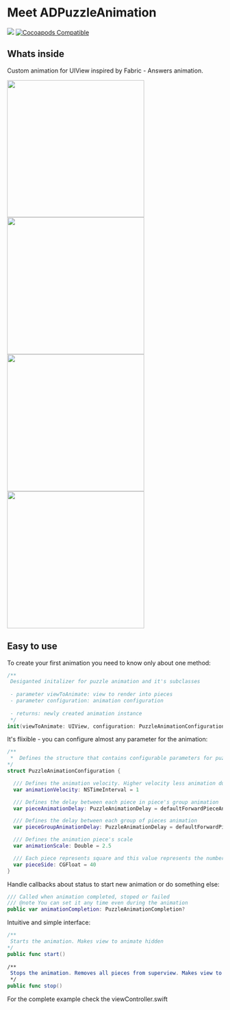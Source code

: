 # Meet ADPuzzleAnimation

![](https://travis-ci.org/Antondomashnev/ADPuzzleAnimation.svg?branch=master)
[![Cocoapods Compatible](https://img.shields.io/cocoapods/v/PuzzleAnimation.svg)](https://img.shields.io/cocoapods/v/PuzzleAnimation.svg)

## Whats inside
Custom animation for UIView inspired by Fabric - Answers animation.

<img src="http://i.giphy.com/u1rehLIHD822I.gif" width="320" /> <img src="http://i.giphy.com/5cdjNOUroagwM.gif" width="320" /> <img src="http://i.giphy.com/10h7RbGYReryNO.gif" width="320" /> <img src="http://i.giphy.com/iXlkj9HtB6FHO.gif" width="320" />

## Easy to use

To create your first animation you need to know only about one method:

```swift
/**
 Desiganted initalizer for puzzle animation and it's subclasses
 
 - parameter viewToAnimate: view to render into pieces
 - parameter configuration: animation configuration
 
 - returns: newly created animation instance
 */
init(viewToAnimate: UIView, configuration: PuzzleAnimationConfiguration = PuzzleAnimationConfiguration())
```
   
It's flixible - you can configure almost any parameter for the animation:
    
```swift
/**
 *  Defines the structure that contains configurable parameters for puzzle animation
*/
struct PuzzleAnimationConfiguration {

  /// Defines the animation velocity. Higher velocity less animation duration
  var animationVelocity: NSTimeInterval = 1

  /// Defines the delay between each piece in piece's group animation
  var pieceAnimationDelay: PuzzleAnimationDelay = defaultForwardPieceAnimationDelay

  /// Defines the delay between each group of pieces animation
  var pieceGroupAnimationDelay: PuzzleAnimationDelay = defaultForwardPieceGroupAnimationDelay

  /// Defines the animation piece's scale
  var animationScale: Double = 2.5

  /// Each piece represents square and this value represents the number of pixels of square side
  var pieceSide: CGFloat = 40
}
```

Handle callbacks about status to start new animation or do something else:
```swift
/// Called when animation completed, stoped or failed
/// @note You can set it any time even during the animation
public var animationCompletion: PuzzleAnimationCompletion?
```

Intuitive and simple interface:
```swift
/**
 Starts the animation. Makes view to animate hidden
*/
public func start()
    
/**
 Stops the animation. Removes all pieces from superview. Makes view to animate visible
 */
public func stop()
```
    
For the complete example check the viewController.swift
